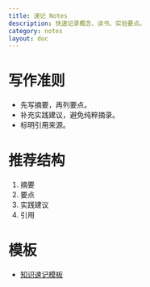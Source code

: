 ```yaml
---
title: 速记 Notes
description: 快速记录概念、读书、实验要点。
category: notes
layout: doc
---
```


# 写作准则
- 先写摘要，再列要点。
- 补充实践建议，避免纯粹摘录。
- 标明引用来源。

# 推荐结构
1. 摘要
2. 要点
3. 实践建议
4. 引用

# 模板
- [知识速记模板](/posts/templates/note)
